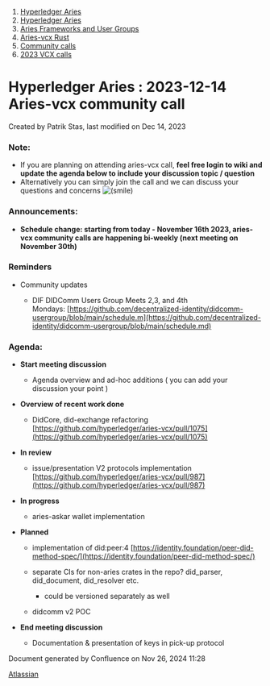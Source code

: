 1. [Hyperledger Aries](index.html)
2. [Hyperledger Aries](Hyperledger-Aries_18481154.html)
3. [Aries Frameworks and User Groups](Aries-Frameworks-and-User-Groups_18481290.html)
4. [Aries-vcx Rust](Aries-vcx-Rust_18499431.html)
5. [Community calls](Community-calls_18499459.html)
6. [2023 VCX calls](2023-VCX-calls_18517247.html)

# Hyperledger Aries : 2023-12-14 Aries-vcx community call

Created by Patrik Stas, last modified on Dec 14, 2023

### **Note:**

- If you are planning on attending aries-vcx call, **feel free login to wiki and update the agenda below to include your discussion topic / question**
- Alternatively you can simply join the call and we can discuss your questions and concerns ![(smile)](images/icons/emoticons/smile.png)

### **Announcements:**

- **Schedule change: starting from today - November 16th 2023, aries-vcx community calls are happening bi-weekly (next meeting on November 30th)**

### **Reminders**

- Community updates
  
  - DIF DIDComm Users Group Meets 2,3, and 4th Mondays: [https://github.com/decentralized-identity/didcomm-usergroup/blob/main/schedule.m](https://github.com/decentralized-identity/didcomm-usergroup/blob/main/schedule.md)

### **Agenda:**

- **Start meeting discussion**
  
  - Agenda overview and ad-hoc additions ( you can add your discussion your point )
- **Overview of recent work done**
  
  - DidCore, did-exchange refactoring [https://github.com/hyperledger/aries-vcx/pull/1075](https://github.com/hyperledger/aries-vcx/pull/1075)
- **In review**
  
  - issue/presentation V2 protocols implementation [https://github.com/hyperledger/aries-vcx/pull/987](https://github.com/hyperledger/aries-vcx/pull/987)
- **In progress**
  
  - aries-askar wallet implementation
- **Planned**
  
  - implementation of did:peer:4 [https://identity.foundation/peer-did-method-spec/](https://identity.foundation/peer-did-method-spec/)
  - separate CIs for non-aries crates in the repo? did\_parser, did\_document, did\_resolver etc.
    
    - could be versioned separately as well
  - didcomm v2 POC

<!--THE END-->

- **End meeting discussion**
  
  - Documentation &amp; presentation of keys in pick-up protocol

Document generated by Confluence on Nov 26, 2024 11:28

[Atlassian](http://www.atlassian.com/)
